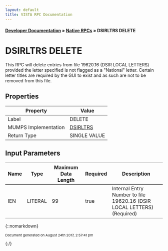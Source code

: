 ```yaml
---
layout: default
title: VISTA RPC Documentation
---
```


#### [Developer Documentation](../index) &#187; [Native RPCs](TableOfContents) &#187; DSIRLTRS DELETE<br/>
# DSIRLTRS DELETE

This RPC will delete entries from file 19620.16 (DSIR LOCAL LETTERS) provided the letter specified is not flagged as a "National" letter.  Certain letter titles are required by the GUI to exist and as such are not to be removed from this file.

## Properties

Property | Value
--- | ---
Label | DELETE
MUMPS Implementation | [DSIRLTRS](http://code.osehra.org/dox/Routine_DSIRLTRS_source.html)
Return Type | SINGLE VALUE


## Input Parameters

Name | Type | Maximum Data Length | Required | Description
--- | --- | --- | --- | ---
IEN | LITERAL | 99 | true | Internal Entry Number to file 19620.16 (DSIR LOCAL LETTERS) (Required)



{::nomarkdown} <br/><p style="font-size: 11px">Document generated on August 24th 2017, 2:57:41 pm</p>{:/}